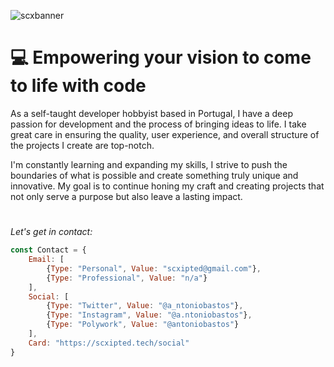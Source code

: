 ![scxbanner](https://user-images.githubusercontent.com/51927118/215193003-a9067e5c-c08a-4264-89f4-24f0174f37fa.png)
# 💻 Empowering your vision to come to life with code
As a self-taught developer hobbyist based in Portugal, I have a deep passion for development and the process of bringing ideas to life. I take great care in ensuring the quality, user experience, and overall structure of the projects I create are top-notch. 

I'm constantly learning and expanding my skills, I strive to push the boundaries of what is possible and create something truly unique and innovative. My goal is to continue honing my craft and creating projects that not only serve a purpose but also leave a lasting impact.
#
*Let's get in contact:*
```javascript
const Contact = {
    Email: [
        {Type: "Personal", Value: "scxipted@gmail.com"},
        {Type: "Professional", Value: "n/a"}
    ],
    Social: [
        {Type: "Twitter", Value: "@a_ntoniobastos"},
        {Type: "Instagram", Value: "@a.ntoniobastos"},
        {Type: "Polywork", Value: "@antoniobastos"}
    ],
    Card: "https://scxipted.tech/social"
}
```

